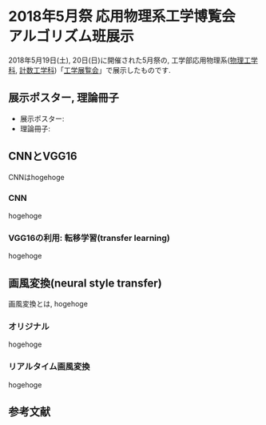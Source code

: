 
# 2018年5月祭 応用物理系工学博覧会　アルゴリズム班展示
2018年5月19日(土), 20日(日)に開催された5月祭の, 工学部応用物理系([物理工学科](http://www.ap.t.u-tokyo.ac.jp/), [計数工学科](https://www.keisu.t.u-tokyo.ac.jp/))「[工学展覧会](https://ap-phys.net/18/)」で展示したものです.

## 展示ポスター, 理論冊子
- 展示ポスター:
- 理論冊子: 


## CNNとVGG16
CNNはhogehoge
### CNN
hogehoge
### VGG16の利用: 転移学習(transfer learning)
hogehoge

## 画風変換(neural style transfer)
画風変換とは, hogehoge
### オリジナル
hogehoge
### リアルタイム画風変換
hogehoge


## 参考文献
